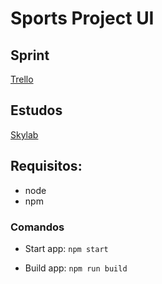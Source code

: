 # Sports Project UI

## Sprint
[Trello](https://trello.com/b/Bdg4e4Tm/sports)

## Estudos

[Skylab](https://skylab.rocketseat.com.br/node/curso-react-js/lesson/o-que-e-react-js)

## Requisitos:

- node 
- npm

### Comandos

- Start app: 
 ``
 npm start
 ``

- Build app:
  ``
  npm run build
  ``